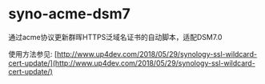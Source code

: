 # syno-acme-dsm7
通过acme协议更新群晖HTTPS泛域名证书的自动脚本，适配DSM7.0

使用方法参见: [http://www.up4dev.com/2018/05/29/synology-ssl-wildcard-cert-update/](http://www.up4dev.com/2018/05/29/synology-ssl-wildcard-cert-update/)
